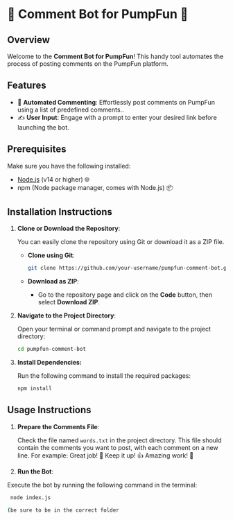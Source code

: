 # 🎉 Comment Bot for PumpFun 🚀

## Overview

Welcome to the **Comment Bot for PumpFun**! This handy tool automates the process of posting comments on the PumpFun platform.

## Features

- 🤖 **Automated Commenting**: Effortlessly post comments on PumpFun using a list of predefined comments..
- ✍️ **User Input**: Engage with a prompt to enter your desired link before launching the bot.

## Prerequisites

Make sure you have the following installed:

- [Node.js](https://nodejs.org/) (v14 or higher) 🌐
- npm (Node package manager, comes with Node.js) 📦

## Installation Instructions

1. **Clone or Download the Repository**:

   You can easily clone the repository using Git or download it as a ZIP file.

   - **Clone using Git**:
     ```bash
     git clone https://github.com/your-username/pumpfun-comment-bot.git
     ```

   - **Download as ZIP**:
     - Go to the repository page and click on the **Code** button, then select **Download ZIP**.

2. **Navigate to the Project Directory**:

   Open your terminal or command prompt and navigate to the project directory:
   ```bash
   cd pumpfun-comment-bot

3. **Install Dependencies:**

    Run the following command to install the required packages:

    ```bash
    npm install

## Usage Instructions

1. **Prepare the Comments File**:

   Check the file named `words.txt` in the project directory. This file should contain the comments you want to post, with each comment on a new line. For example: Great job! 🎉 Keep it up! 👍 Amazing work! 🌟

2. **Run the Bot**:

  Execute the bot by running the following command in the terminal:
  
   ```bash 
    node index.js  

  (be sure to be in the correct folder
